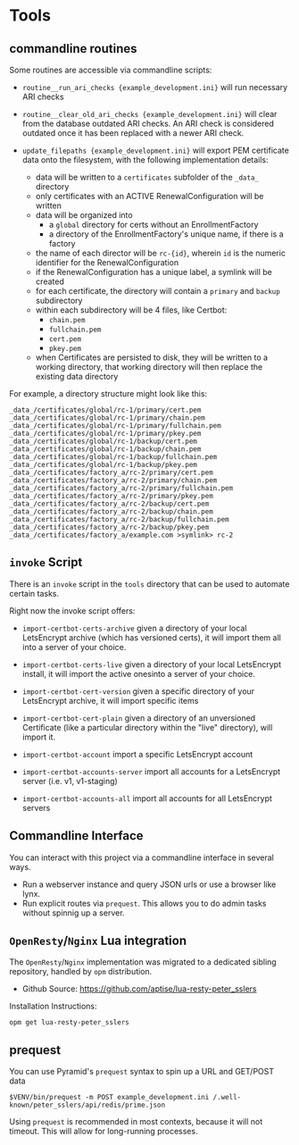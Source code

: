 # Tools

## commandline routines

Some routines are accessible via commandline scripts:

* `routine__run_ari_checks {example_development.ini}` will run necessary ARI checks

* `routine__clear_old_ari_checks {example_development.ini}` will clear from the database outdated ARI checks.  An ARI check is considered outdated once it has been replaced with a newer ARI check.


* `update_filepaths {example_development.ini}` will export PEM certificate data onto the filesystem, with the following implementation details:

  * data will be written to a `certificates` subfolder of the `_data_` directory
  * only certificates with an ACTIVE RenewalConfiguration will be written
  * data will be organized into
    * a `global` directory for certs without an EnrollmentFactory
    * a directory of the EnrollmentFactory's unique name, if there is a factory
  * the name of each director will be `rc-{id}`, wherein `id` is the numeric identifier for the RenewalConfiguration
  * if the RenewalConfiguration has a unique label, a symlink will be created
  * for each certificate, the directory will contain a `primary` and `backup` subdirectory
  * within each subdirectory will be 4 files, like Certbot:
    * `chain.pem`
    * `fullchain.pem`
    * `cert.pem`
    * `pkey.pem`
   * when Certificates are persisted to disk, they will be written to a working directory, that working directory will then replace the existing data directory

For example, a directory structure might look like this:

    _data_/certificates/global/rc-1/primary/cert.pem
    _data_/certificates/global/rc-1/primary/chain.pem
    _data_/certificates/global/rc-1/primary/fullchain.pem
    _data_/certificates/global/rc-1/primary/pkey.pem
    _data_/certificates/global/rc-1/backup/cert.pem
    _data_/certificates/global/rc-1/backup/chain.pem
    _data_/certificates/global/rc-1/backup/fullchain.pem
    _data_/certificates/global/rc-1/backup/pkey.pem
    _data_/certificates/factory_a/rc-2/primary/cert.pem
    _data_/certificates/factory_a/rc-2/primary/chain.pem
    _data_/certificates/factory_a/rc-2/primary/fullchain.pem
    _data_/certificates/factory_a/rc-2/primary/pkey.pem
    _data_/certificates/factory_a/rc-2/backup/cert.pem
    _data_/certificates/factory_a/rc-2/backup/chain.pem
    _data_/certificates/factory_a/rc-2/backup/fullchain.pem
    _data_/certificates/factory_a/rc-2/backup/pkey.pem
    _data_/certificates/factory_a/example.com >symlink> rc-2
    

## `invoke` Script

There is an `invoke` script in the `tools` directory that can be used to automate
certain tasks.

Right now the invoke script offers:

* `import-certbot-certs-archive` given a directory of your local LetsEncrypt archive
  (which has versioned certs), it will import them all into a server of your choice.
* `import-certbot-certs-live` given a directory of your local LetsEncrypt install, it
  will import the active onesinto a server of your choice.
* `import-certbot-cert-version` given a specific directory of your LetsEncrypt archive,
  it will import specific items
* `import-certbot-cert-plain` given a directory of an unversioned Certificate (like a
  particular directory within the "live" directory), will import it.

* `import-certbot-account` import a specific LetsEncrypt account
* `import-certbot-accounts-server` import all accounts for a LetsEncrypt server
  (i.e. v1, v1-staging)
* `import-certbot-accounts-all` import all accounts for all LetsEncrypt servers


## Commandline Interface

You can interact with this project via a commandline interface in several ways.

* Run a webserver instance and query JSON urls or use a browser like lynx.
* Run explicit routes via `prequest`. This allows you to do admin tasks without
  spinnig up a server.


## `OpenResty`/`Nginx` Lua integration

The `OpenResty`/`Nginx` implementation was migrated to a dedicated sibling repository,
handled by `opm` distribution.

* Github Source: https://github.com/aptise/lua-resty-peter_sslers

Installation Instructions:

    opm get lua-resty-peter_sslers


## prequest

You can use Pyramid's `prequest` syntax to spin up a URL and GET/POST data

`$VENV/bin/prequest -m POST example_development.ini /.well-known/peter_sslers/api/redis/prime.json`

Using `prequest` is recommended in most contexts, because it will not timeout.
This will allow for long-running processes.

